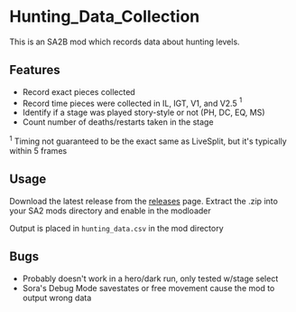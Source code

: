 # Hunting_Data_Collection

This is an SA2B mod which records data about hunting levels.

## Features

- Record exact pieces collected
- Record time pieces were collected in IL, IGT, V1, and V2.5 $^{1}$
- Identify if a stage was played story-style or not (PH, DC, EQ, MS)
- Count number of deaths/restarts taken in the stage

$^{1}$ Timing not guaranteed to be the exact same as LiveSplit, but it's typically within 5 frames

## Usage

Download the latest release from the [releases](https://github.com/Tenzit/Hunting_Data_Collection/releases) page.
Extract the .zip into your SA2 mods directory and enable in the modloader

Output is placed in `hunting_data.csv` in the mod directory

## Bugs

- Probably doesn't work in a hero/dark run, only tested w/stage select
- Sora's Debug Mode savestates or free movement cause the mod to output wrong data
